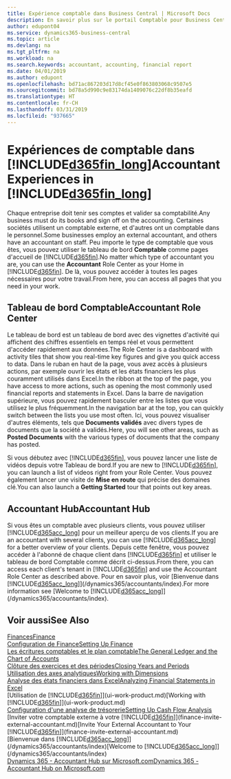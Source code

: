 ```yaml
---
title: Expérience comptable dans Business Central | Microsoft Docs
description: En savoir plus sur le portail Comptable pour Business Central et le tableau de bord Comptable qui prend en charge les comptables internes et externes de la société du client.
author: edupont04
ms.service: dynamics365-business-central
ms.topic: article
ms.devlang: na
ms.tgt_pltfrm: na
ms.workload: na
ms.search.keywords: accountant, accounting, financial report
ms.date: 04/01/2019
ms.author: edupont
ms.openlocfilehash: bd71ac867203d17d8cf45e0f863803068c9507e5
ms.sourcegitcommit: bd78a5d990c9e83174da1409076c22df8b35eafd
ms.translationtype: HT
ms.contentlocale: fr-CH
ms.lasthandoff: 03/31/2019
ms.locfileid: "937665"
---
```

# <a name="accountant-experiences-in-included365finlongincludesd365finlongmdmd"></a><span data-ttu-id="4e4c1-103">Expériences de comptable dans [!INCLUDE[d365fin_long](includes/d365fin_long_md.md)]</span><span class="sxs-lookup"><span data-stu-id="4e4c1-103">Accountant Experiences in [!INCLUDE[d365fin_long](includes/d365fin_long_md.md)]</span></span>
<span data-ttu-id="4e4c1-104">Chaque entreprise doit tenir ses comptes et valider sa comptabilité.</span><span class="sxs-lookup"><span data-stu-id="4e4c1-104">Any business must do its books and sign off on the accounting.</span></span> <span data-ttu-id="4e4c1-105">Certaines sociétés utilisent un comptable externe, et d'autres ont un comptable dans le personnel.</span><span class="sxs-lookup"><span data-stu-id="4e4c1-105">Some businesses employ an external accountant, and others have an accountant on staff.</span></span> <span data-ttu-id="4e4c1-106">Peu importe le type de comptable que vous êtes, vous pouvez utiliser le tableau de bord **Comptable** comme pages d'accueil de [!INCLUDE[d365fin](includes/d365fin_md.md)].</span><span class="sxs-lookup"><span data-stu-id="4e4c1-106">No matter which type of accountant you are, you can use the **Accountant** Role Center as your Home in [!INCLUDE[d365fin](includes/d365fin_md.md)].</span></span> <span data-ttu-id="4e4c1-107">De là, vous pouvez accéder à toutes les pages nécessaires pour votre travail.</span><span class="sxs-lookup"><span data-stu-id="4e4c1-107">From here, you can access all pages that you need in your work.</span></span>  

## <a name="accountant-role-center"></a><span data-ttu-id="4e4c1-108">Tableau de bord Comptable</span><span class="sxs-lookup"><span data-stu-id="4e4c1-108">Accountant Role Center</span></span>
<span data-ttu-id="4e4c1-109">Le tableau de bord est un tableau de bord avec des vignettes d'activité qui affichent des chiffres essentiels en temps réel et vous permettent d'accéder rapidement aux données.</span><span class="sxs-lookup"><span data-stu-id="4e4c1-109">The Role Center is a dashboard with activity tiles that show you real-time key figures and give you quick access to data.</span></span> <span data-ttu-id="4e4c1-110">Dans le ruban en haut de la page, vous avez accès à plusieurs actions, par exemple ouvrir les états et les états financiers les plus couramment utilisés dans Excel.</span><span class="sxs-lookup"><span data-stu-id="4e4c1-110">In the ribbon at the top of the page, you have access to more actions, such as opening the most commonly used financial reports and statements in Excel.</span></span> <span data-ttu-id="4e4c1-111">Dans la barre de navigation supérieure, vous pouvez rapidement basculer entre les listes que vous utilisez le plus fréquemment.</span><span class="sxs-lookup"><span data-stu-id="4e4c1-111">In the navigation bar at the top, you can quickly switch between the lists you use most often.</span></span> <span data-ttu-id="4e4c1-112">Ici, vous pouvez visualiser d'autres éléments, tels que **Documents validés** avec divers types de documents que la société a validés.</span><span class="sxs-lookup"><span data-stu-id="4e4c1-112">Here, you will see other areas, such as **Posted Documents** with the various types of documents that the company has posted.</span></span>  

<span data-ttu-id="4e4c1-113">Si vous débutez avec [!INCLUDE[d365fin](includes/d365fin_md.md)], vous pouvez lancer une liste de vidéos depuis votre Tableau de bord.</span><span class="sxs-lookup"><span data-stu-id="4e4c1-113">If you are new to [!INCLUDE[d365fin](includes/d365fin_md.md)], you can launch a list of videos right from your Role Center.</span></span> <span data-ttu-id="4e4c1-114">Vous pouvez également lancer une visite de **Mise en route** qui précise des domaines clé.</span><span class="sxs-lookup"><span data-stu-id="4e4c1-114">You can also launch a **Getting Started** tour that points out key areas.</span></span>  

## <a name="accountant-hub"></a><span data-ttu-id="4e4c1-115">Accountant Hub</span><span class="sxs-lookup"><span data-stu-id="4e4c1-115">Accountant Hub</span></span>
<span data-ttu-id="4e4c1-116">Si vous êtes un comptable avec plusieurs clients, vous pouvez utiliser [!INCLUDE[d365acc_long](includes/d365acc_long_md.md)] pour un meilleur aperçu de vos clients.</span><span class="sxs-lookup"><span data-stu-id="4e4c1-116">If you are an accountant with several clients, you can use [!INCLUDE[d365acc_long](includes/d365acc_long_md.md)] for a better overview of your clients.</span></span> <span data-ttu-id="4e4c1-117">Depuis cette fenêtre, vous pouvez accéder à l'abonné de chaque client dans [!INCLUDE[d365fin](includes/d365fin_md.md)] et utiliser le tableau de bord Comptable comme décrit ci-dessus.</span><span class="sxs-lookup"><span data-stu-id="4e4c1-117">From there, you can access each client's tenant in [!INCLUDE[d365fin](includes/d365fin_md.md)] and use the Accountant Role Center as described above.</span></span> <span data-ttu-id="4e4c1-118">Pour en savoir plus, voir [Bienvenue dans [!INCLUDE[d365acc_long](includes/d365acc_long_md.md)]](/dynamics365/accountants/index).</span><span class="sxs-lookup"><span data-stu-id="4e4c1-118">For more information see [Welcome to [!INCLUDE[d365acc_long](includes/d365acc_long_md.md)]](/dynamics365/accountants/index).</span></span>  

## <a name="see-also"></a><span data-ttu-id="4e4c1-119">Voir aussi</span><span class="sxs-lookup"><span data-stu-id="4e4c1-119">See Also</span></span>
[<span data-ttu-id="4e4c1-120">Finances</span><span class="sxs-lookup"><span data-stu-id="4e4c1-120">Finance</span></span>](finance.md)  
[<span data-ttu-id="4e4c1-121">Configuration de Finance</span><span class="sxs-lookup"><span data-stu-id="4e4c1-121">Setting Up Finance</span></span>](finance-setup-finance.md)  
[<span data-ttu-id="4e4c1-122">Les écritures comptables et le plan comptable</span><span class="sxs-lookup"><span data-stu-id="4e4c1-122">The General Ledger and the Chart of Accounts</span></span>](finance-general-ledger.md)  
[<span data-ttu-id="4e4c1-123">Clôture des exercices et des périodes</span><span class="sxs-lookup"><span data-stu-id="4e4c1-123">Closing Years and Periods</span></span>](year-close-years-periods.md)  
[<span data-ttu-id="4e4c1-124">Utilisation des axes analytiques</span><span class="sxs-lookup"><span data-stu-id="4e4c1-124">Working with Dimensions</span></span>](finance-dimensions.md)  
[<span data-ttu-id="4e4c1-125">Analyse des états financiers dans Excel</span><span class="sxs-lookup"><span data-stu-id="4e4c1-125">Analyzing Financial Statements in Excel</span></span>](finance-analyze-excel.md)  
<span data-ttu-id="4e4c1-126">[Utilisation de [!INCLUDE[d365fin](includes/d365fin_md.md)]](ui-work-product.md)</span><span class="sxs-lookup"><span data-stu-id="4e4c1-126">[Working with [!INCLUDE[d365fin](includes/d365fin_md.md)]](ui-work-product.md)</span></span>  
[<span data-ttu-id="4e4c1-127">Configuration d'une analyse de trésorerie</span><span class="sxs-lookup"><span data-stu-id="4e4c1-127">Setting Up Cash Flow Analysis</span></span>](finance-setup-cash-flow-analyses.md)  
<span data-ttu-id="4e4c1-128">[Inviter votre comptable externe à votre [!INCLUDE[d365fin](includes/d365fin_md.md)]](finance-invite-external-accountant.md)</span><span class="sxs-lookup"><span data-stu-id="4e4c1-128">[Invite Your External Accountant to Your [!INCLUDE[d365fin](includes/d365fin_md.md)]](finance-invite-external-accountant.md)</span></span>  
<span data-ttu-id="4e4c1-129">[Bienvenue dans [!INCLUDE[d365acc_long](includes/d365acc_long_md.md)]](/dynamics365/accountants/index)</span><span class="sxs-lookup"><span data-stu-id="4e4c1-129">[Welcome to [!INCLUDE[d365acc_long](includes/d365acc_long_md.md)]](/dynamics365/accountants/index)</span></span>  
[<span data-ttu-id="4e4c1-130">Dynamics 365 - Accountant Hub sur Microsoft.com</span><span class="sxs-lookup"><span data-stu-id="4e4c1-130">Dynamics 365 - Accountant Hub on Microsoft.com</span></span>](https://www.microsoft.com/en-us/dynamics365/financial-insights-for-accountants)  

